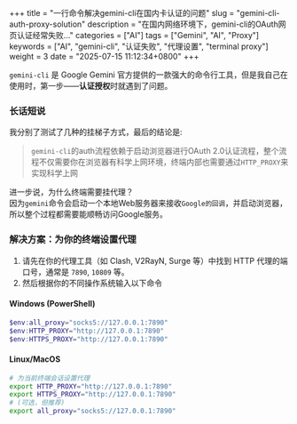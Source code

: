+++
title = "一行命令解决gemini-cli在国内卡认证的问题"
slug = "gemini-cli-auth-proxy-solution"
description = "在国内网络环境下，gemini-cli的OAuth网页认证经常失败..."
categories = ["AI"]
tags = ["Gemini", "AI", "Proxy"]
keywords = ["AI", "gemini-cli", "认证失败", "代理设置", "terminal proxy"]
weight = 3
date = "2025-07-15 11:12:34+0800"
+++

`gemini-cli` 是 Google Gemini 官方提供的一款强大的命令行工具，但是我自己在使用时，第一步——**认证授权**时就遇到了问题。


### 长话短说

我分别了测试了几种的挂梯子方式，最后的结论是:  
> `gemini-cli`的auth流程依赖于启动浏览器进行OAuth 2.0认证流程，整个流程不仅需要你在浏览器有科学上网环境，终端内部也需要通过`HTTP_PROXY`来实现科学上网

进一步说，为什么终端需要挂代理？  
因为`gemini`命令会启动一个本地Web服务器来接收`Google的回调`，并启动浏览器，所以整个过程都需要能顺畅访问Google服务。

### 解决方案：为你的终端设置代理

1. 请先在你的代理工具（如 Clash, V2RayN, Surge 等）中找到 HTTP 代理的端口号，通常是 `7890`, `10809` 等。
2. 然后根据你的不同操作系统输入以下命令

#### Windows (PowerShell)

```powershell
$env:all_proxy="socks5://127.0.0.1:7890"
$env:HTTP_PROXY="http://127.0.0.1:7890"
$env:HTTPS_PROXY="http://127.0.0.1:7890"
```


#### Linux/MacOS

```BASH
# 为当前终端会话设置代理
export HTTP_PROXY="http://127.0.0.1:7890"
export HTTPS_PROXY="http://127.0.0.1:7890"
# (可选，但推荐)
export all_proxy="socks5://127.0.0.1:7890"
```


